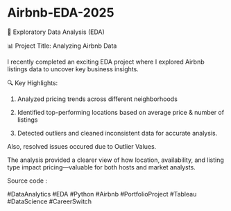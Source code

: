 # Airbnb-EDA-2025 


🚨 Exploratory Data Analysis (EDA)

 📊 Project Title: Analyzing Airbnb Data

I recently completed an exciting EDA project where I explored Airbnb listings data to uncover key business insights.

🔍 Key Highlights:

1. Analyzed pricing trends across different neighborhoods 

2. Identified top-performing locations based on average price & number of listings

3. Detected outliers and cleaned inconsistent data for accurate analysis.

Also, resolved issues occured due to Outlier Values.

The analysis provided a clearer view of how location, availability, and listing type impact pricing—valuable for both hosts and market analysts.

Source code : 

#DataAnalytics #EDA #Python #Airbnb #PortfolioProject #Tableau #DataScience #CareerSwitch
